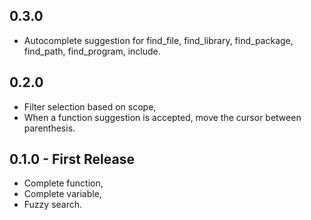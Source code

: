 ## 0.3.0
* Autocomplete suggestion for find_file, find_library, find_package, find_path, find_program, include.
## 0.2.0
* Filter selection based on scope,
* When a function suggestion is accepted, move the cursor between parenthesis.
## 0.1.0 - First Release
* Complete function,
* Complete variable,
* Fuzzy search.
